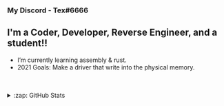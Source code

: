 ### My Discord - Tex#6666

## I'm a Coder, Developer, Reverse Engineer, and a student!!

- I’m currently learning assembly & rust.
- 2021 Goals: Make a driver that write into the physical memory.

<br />
<br />
</details>

<details>
  <summary>:zap: GitHub Stats</summary>

  <img align="left" alt="Tex's GitHub Stats" src="https://github-readme-stats.codestackr.vercel.app/api?username=Tex0x4E2&show_icons=true&hide_border=true" />

</details>

[website]: https://discord.gg/2mRc9P4
[webdevplaylist]: https://www.youtube.com/playlist?list=PLkwxH9e_vrAJ0WbEsFA9W3I1W-g_BTsbt
[jsplaylist]: https://www.youtube.com/playlist?list=PLkwxH9e_vrALRJKu7wfXby3MKeflhTu6B
[cssplaylist]: https://www.youtube.com/playlist?list=PLkwxH9e_vrALSdvZuEh6gqQdmDoDIoqz4
